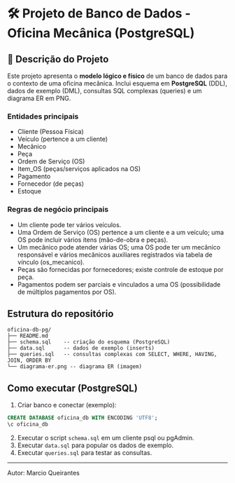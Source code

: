 # 🛠️ Projeto de Banco de Dados - Oficina Mecânica (PostgreSQL)

## 📘 Descrição do Projeto
Este projeto apresenta o **modelo lógico e físico** de um banco de dados para o contexto de uma oficina mecânica.
Inclui esquema em **PostgreSQL** (DDL), dados de exemplo (DML), consultas SQL complexas (queries) e um diagrama ER em PNG.

### Entidades principais
- Cliente (Pessoa Física)
- Veículo (pertence a um cliente)
- Mecânico
- Peça
- Ordem de Serviço (OS)
- Item_OS (peças/serviços aplicados na OS)
- Pagamento
- Fornecedor (de peças)
- Estoque

### Regras de negócio principais
- Um cliente pode ter vários veículos.
- Uma Ordem de Serviço (OS) pertence a um cliente e a um veículo; uma OS pode incluir vários itens (mão-de-obra e peças).
- Um mecânico pode atender várias OS; uma OS pode ter um mecânico responsável e vários mecânicos auxiliares registrados via tabela de vínculo (os_mecanico).
- Peças são fornecidas por fornecedores; existe controle de estoque por peça.
- Pagamentos podem ser parciais e vinculados a uma OS (possibilidade de múltiplos pagamentos por OS).

## Estrutura do repositório
```
oficina-db-pg/
├── README.md
├── schema.sql    -- criação do esquema (PostgreSQL)
├── data.sql      -- dados de exemplo (inserts)
├── queries.sql   -- consultas complexas com SELECT, WHERE, HAVING, JOIN, ORDER BY
└── diagrama-er.png -- diagrama ER (imagem)
```

## Como executar (PostgreSQL)
1. Criar banco e conectar (exemplo):
```sql
CREATE DATABASE oficina_db WITH ENCODING 'UTF8';
\c oficina_db
```
2. Executar o script `schema.sql` em um cliente psql ou pgAdmin.
3. Executar `data.sql` para popular os dados de exemplo.
4. Executar `queries.sql` para testar as consultas.

---
Autor: Marcio Queirantes
